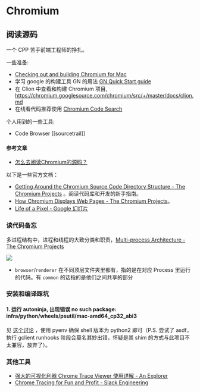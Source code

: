 Chromium
===

## 阅读源码

一个 CPP 苦手前端工程师的挣扎。

一些准备:

- [Checking out and building Chromium for Mac](https://chromium.googlesource.com/chromium/src/+/master/docs/mac_build_instructions.md)
- 学习 google 的构建工具 GN 的用法 [GN Quick Start guide](https://gn.googlesource.com/gn/+/HEAD/docs/quick_start.md)
- 在 Clion 中查看和构建 Chromium 项目, https://chromium.googlesource.com/chromium/src/+/master/docs/clion.md
- 在线看代码推荐使用 [Chromium Code Search](https://source.chromium.org/chromium/chromium/src/+/master:)

个人用到的一些工具:

- Code Browser [[sourcetrail]]

#### 参考文章

- [怎么去阅读Chromium的源码？](https://www.zhihu.com/question/306408034)

以下是一些官方文档：

- [Getting Around the Chromium Source Code Directory Structure - The Chromium Projects](https://sites.google.com/a/chromium.org/dev/developers/how-tos/getting-around-the-chrome-source-code) 。阅读代码库和开发的新手指南。
- [How Chromium Displays Web Pages - The Chromium Projects](https://sites.google.com/a/chromium.org/dev/developers/design-documents/displaying-a-web-page-in-chrome)。
- [Life of a Pixel - Google 幻灯片](https://docs.google.com/presentation/d/1boPxbgNrTU0ddsc144rcXayGA_WF53k96imRH8Mp34Y/edit)

### 读代码备忘

多进程结构中，进程和线程的大致分类和职责，[Multi-process Architecture - The Chromium Projects](https://sites.google.com/a/chromium.org/dev/developers/design-documents/multi-process-architecture)

![](https://sites.google.com/a/chromium.org/dev/_/rsrc/1220197832277/developers/design-documents/multi-process-architecture/arch.png)

- `browser`/`renderer` 在不同顶层文件夹里都有，指的是在对应 Process 里运行的代码。有 `common` 的话指的是他们之间共享的部分


### 安装和编译踩坑

#### 1. 运行 autoninja, 出现错误 no such package: infra/python/wheels/psutil/mac-amd64_cp32_abi3

见 [这个讨论](https://groups.google.com/a/chromium.org/g/chromium-discuss/c/ygXltbD3gLQ?pli=1) ，使用 pyenv 确保 shell 版本为 python2 即可（P.S. 尝试了 asdf，执行 gclient runhooks 阶段会莫名其妙出错，怀疑是其 shim 的方式与此项目不太兼容，放弃了）。


### 其他工具
- [强大的可视化利器 Chrome Trace Viewer 使用详解 - An Explorer](https://limboy.me/2020/03/21/chrome-trace-viewer/)
- [Chrome Tracing for Fun and Profit - Slack Engineering](https://slack.engineering/chrome-tracing-for-fun-and-profit/)